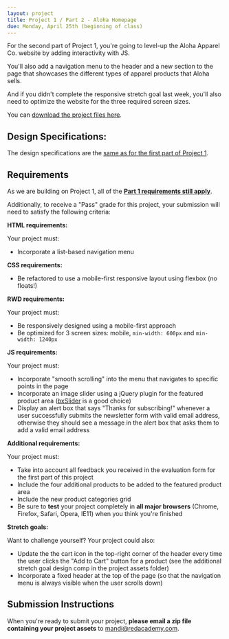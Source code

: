 ```yaml
---
layout: project
title: Project 1 / Part 2 - Aloha Homepage
due: Monday, April 25th (beginning of class)
---
```


For the second part of Project 1, you're going to level-up the Aloha Apparel Co. website by adding interactivity with JS.

You'll also add a navigation menu to the header and a new section to the page that showcases the different types of apparel products that Aloha sells.

And if you didn't complete the responsive stretch goal last week, you'll also need to optimize the website for the three required screen sizes.

You can [download the project files here](https://s3-us-west-2.amazonaws.com/red-wdp/project-files/project-01b.zip).

## Design Specifications:

The design specifications are the [same as for the first part of Project 1](/project/project-1-part-1-aloha-homepage/).

## Requirements

As we are building on Project 1, all of the **[Part 1 requirements still apply](/project/project-1-part-1-aloha-homepage/)**.

Additionally, to receive a "Pass" grade for this project, your submission will need to satisfy the following criteria:

**HTML requirements:**

Your project must:

- Incorporate a list-based navigation menu

**CSS requirements:**

- Be refactored to use a mobile-first responsive layout using flexbox (no floats!)

**RWD requirements:**

Your project must:

- Be responsively designed using a mobile-first approach
- Be optimized for 3 screen sizes: mobile, `min-width: 600px` and `min-width: 1240px`

**JS requirements:**

Your project must:

- Incorporate "smooth scrolling" into the menu that navigates to specific points in the page
- Incorporate an image slider using a jQuery plugin for the featured product area ([bxSlider](http://bxslider.com/) is a good choice)
- Display an alert box that says "Thanks for subscribing!" whenever a user successfully submits the newsletter form with valid email address, otherwise they should see a message in the alert box that asks them to add a valid email address

**Additional requirements:**

Your project must:

- Take into account all feedback you received in the evaluation form for the first part of this project
- Include the four additional products to be added to the featured product area
- Include the new product categories grid
- Be sure to **test** your project completely in **all major browsers** (Chrome, Firefox, Safari, Opera, IE11) when you think you're finished

**Stretch goals:**

Want to challenge yourself? Your project could also:

- Update the the cart icon in the top-right corner of the header every time the user clicks the "Add to Cart" button for a product (see the additional stretch goal design comp in the project assets folder)
- Incorporate a fixed header at the top of the page (so that the navigation menu is always visible when the user scrolls down)

## Submission Instructions

When you're ready to submit your project, **please email a zip file containing your project assets** to [mandi@redacademy.com](mailto:mandi@redacademy.com).
